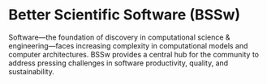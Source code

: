 # Better Scientific Software (BSSw)

Software—the foundation of discovery in computational science & engineering—faces increasing complexity in computational models and computer architectures. BSSw provides a central hub for the community to address pressing challenges in software productivity, quality, and sustainability.


<!---
Slide1 L: blog_posts/2019-bssw-fellows-guide-developers-through-each-stage-of-the-scientific-software-lifecycle
Slide1 R: images/raw/master/Blog_0720_Fellows.png
Slide2 L: events/research-software-engineers-in-hpc-workshop-rse-hpc-2020
Slide2 R: events/the-international-series-of-online-research-software-events-sorse
Slide3 L: events/2020-collegeville-workshop-on-scientific-software-developer-productivity
Slide3 L: blog_posts/porting-the-ginkgo-package-to-amd-s-hip-ecosystem
Slide4 L: blog_posts/the-lazy-approach-to-developing-scientific-research-software
Slide4 R: images/raw/master/Blog_0620_YAGNI.jpg
Slide5 L: blog_posts/making-myself-better-what-craftspeople-can-teach-us-about-software
Slide5 R: images/raw/master/Blog_032420_StoneMasonry.png
--->

<!---
LCM: Saving for use again later

Slide1 Left: blog_posts/scientific-software-projects-and-their-communities
Slide 1 Right: items/resources-for-maximizing-remote-working
Slide2 Left: blog_posts/cleaning-your-work-surfaces-one-way-to-help-flatten-the-curve
Slide2 Right: images/raw/master/Blog_0320_COVID19.png
Slide3 Left: blog_posts/spreading-ideas-about-better-scientific-software
Slide3 Right: images/raw/master/Blog_0225_Computational.jpg
Slide4 Left: blog_posts/productivity-and-sustainability-improvement-planning-psip
Slide4 Right: images/raw/master/Blog_0120_PSIP_logo.png
Slide5 Left: items/finalizing-your-julia-package
Slide5 Right: events/webinar-best-practices-for-using-proxy-applications-as-benchmarks
--->

<!---
[Site Overview](SiteOverview.md)

[Communities Overview](CommunitiesOverview.md)

[Intro to CSE](IntroToCse.md)

[Intro to HPC](IntroToHpc.md)

--->
